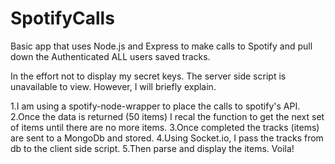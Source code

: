 # SpotifyCalls
Basic app that uses Node.js and Express to make calls to Spotify and pull down the Authenticated ALL users saved tracks.

In the effort not to display my secret keys. The server side script is unavailable to view. However, I will briefly explain. 

1.I am using a spotify-node-wrapper to place the calls to spotify's API. 
2.Once the data is returned (50 items) I recal the function to get the next set of items until there are no more items. 
3.Once completed the tracks (items) are sent to a MongoDb and stored. 
4.Using Socket.io, I pass the tracks from db to the client side script. 
5.Then parse and display the items. Voila!
